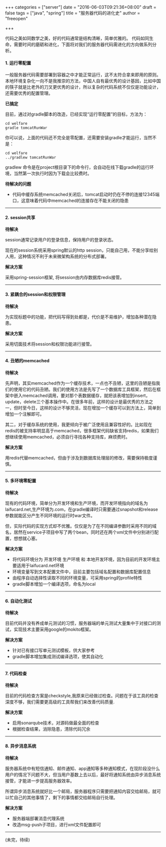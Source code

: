 +++
categories = ["server"]
date = "2016-06-03T09:21:36+08:00"
draft = false 
tags = ["java", "spring"]
title = "服务器代码的进化史"
author = "freeopen"

+++

代码之美如同数学之美，好的代码通常是结构清晰，简单优雅的。
代码如同生命，需要时间的磨砺和进化，下面将对我们的服务器代码需进化的方向做系列分析。

#### **1. 运行零配置**

一般服务器代码需要部署到容器之中才能正常运行，这不太符合拿来即用的原则。本地环境复杂化一向不是我推崇的方法，中国人自有最优秀的设计基因，比如中国的筷子就是比老外的刀叉更优秀的设计，所以复杂的代码系统不仅仅是功能设计，还需要优秀的配置管理。

**已搞定**

目前，通过对gradle脚本的改造，已经实现“运行零配置”的目标，方法为：

~~~
cd welfare
gradle tomcatRunWar
~~~

你可以说，上面的代码还不完全是零配置，还需要安装gradle才能运行，当然不是：

~~~
cd welfare
../gradlew tomcatRunWar 
~~~

gradlew 命令是在project根目录下的命令行，会自动在线下载gradle的运行环境，当然第一次执行时因为下载会比较费时。

**待解决的问题**

- 代码中缓存系统memcached关闭后，tomcat启动时仍在不停的连接12345端口，这意味着代码中memcached的连接存在不能关闭的隐患

--- 

#### **2. session共享**

**待解决**

session通常记录用户的登录信息，保持用户的登录状态。

现在的session系统采用spring默认的http session，只能自己用，不能分享给别人用，这种情况不利于未来微架构系统的分布式部署。

**解决方案**

采用spring-session框架, 将session由内存数据库redis接管。

---

####  **3. 紧耦合的session和权限管理**

**待解决**

为实现标题中的功能，把代码写得到处都是，代价是不易维护，增加各种潜在隐患。

**解决方案**

采用切面技术将session和权限功能进行接管。

---

#### **4. 丑陋的memcached**

**待解决**

先声明，其实memcached作为一个缓存技术，一点也不丑陋，这里的丑陋是指我们的使用它的代码丑陋。我们的使用方法是先写了一个数据库工具框架，然后在框架中嵌入memcached调用，要对那个表数据缓存，就把该表增加到insert，update，delete三个基本操作中。在很多年前，这样的设计是最优秀的方法之一，但时至今日，这样的设计不够灵活，现在增加一个缓存可以到方法上，简单到增加一个注解即可。

其二，对于缓存系统的使用，我更倾向于被广泛使用且兼容性好的。比如现在redis的被支持率明显高于memcached，很多框架代码缺省支持redis，如果我们想继续使用memcached，必须自行寻找各种支持库，麻烦费时。

**解决方案**

用redis代替memcached，但由于涉及到数据库处理层的修改，需要保持极度谨慎。

---

#### **5. 多环境零配置**

**待解决**

现有的代码环境，简单分为开发环境和生产环境，而开发环境指向的域名为laifucard.net,生产环境为.com，在gradle编译时只需要通过snapshot和release参数就能区分产生不同环境的运行时war文件。

但，实际代码的实现方式却不优雅。仅仅是为了在不同编译参数时采用不同的域名，居然在service子项目中写了两个bean，同时还在两个xml文件中分别进行配置，想想就心塞。

**解决方案**

- 将代码环境分为 开发环境 生产环境 和 本地开发环境，因为目前的开发环境主要适用于laifucard.net环境
- 环境变量写到文本配置文件中，目前主要包括域名配置和数据库配置信息
- 由程序自动选择性读取不同的环境变量，可采用spring的profile特性
- gradle脚本增加一个编译选项，命名为local

---

#### **6. 自动化测试**

**待解决**

目前代码并没有养成单元测试的习惯，服务器端的单元测试大量集中于对接口的测试，实现技术主要采用google的mokito框架。

**解决方案**

- 针对已有接口写单元测试模板，供大家参考
- gradle脚本增加集成测试编译选项，使其自动化

---

#### **7. 代码检查**

**待解决**

目前的代码检查方案是checkstyle,我原来已经做过检查。问题在于该工具的检查深度不够，我们需要更高级的工具帮我们来改善代码质量.

**解决方案**

- 启用sonarqube技术，对源码做最全面的检查
- 根据检查结果，消除隐患，清除代码冗余

---

#### **8. 异步消息系统**

**待解决**

服务器系统中有短信通知、邮件通知、app通知等多种通知模式，在现阶段没什么用户的情况下问题不大，但当用户基数上去以后，最好将通知系统由异步消息系统接管，才能进一步提高服务器效率。

所谓异步消息系统就好比一个邮局，服务器程序只需要把通知内容交给邮局，就可以忙自己的其他事情了，剩下的事情都交给邮局自行处理。

**解决方案**

- 服务器端部署消息代理系统
- 改造msg-push子项目，进行xml文件配置即可

---

(未完，待续)
